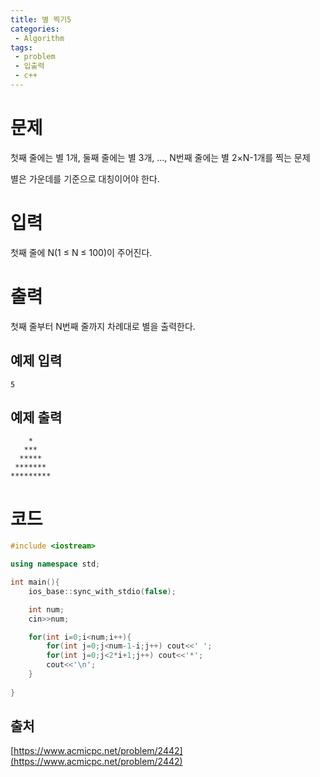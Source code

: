 ```yaml
---
title: 별 찍기5
categories:
 - Algorithm
tags:
 - problem
 - 입출력
 - c++
---
```



# 문제

첫째 줄에는 별 1개, 둘째 줄에는 별 3개, ..., N번째 줄에는 별 2×N-1개를 찍는 문제

별은 가운데를 기준으로 대칭이어야 한다.

# 입력

첫째 줄에 N(1 ≤ N ≤ 100)이 주어진다.

# 출력

첫째 줄부터 N번째 줄까지 차례대로 별을 출력한다.


## 예제 입력

```
5
```

## 예제 출력

```
    *
   ***
  *****
 *******
*********
```

# 코드

```c++
#include <iostream>

using namespace std;

int main(){
    ios_base::sync_with_stdio(false);

    int num;
    cin>>num;

    for(int i=0;i<num;i++){
        for(int j=0;j<num-1-i;j++) cout<<' ';
        for(int j=0;j<2*i+1;j++) cout<<'*';
        cout<<'\n';
    }
    
}

```

## 출처

[https://www.acmicpc.net/problem/2442](https://www.acmicpc.net/problem/2442)

